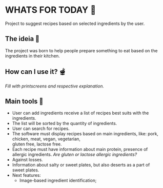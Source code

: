 # WHATS FOR TODAY 🍴
Project to suggest recipes based on selected ingredients by the user.

## The ideia 🥗
The project was born to help people prepare something to eat based on the ingredients in their kitchen.

## How can I use it? 🫕
<i>Fill with printscreens and respective explanation.</i>

## Main tools 🥞
- User can add ingredients receive a list of recipes best suits with the ingredients.
- The list will be sorted by the quantity of ingredients.
- User can search for recipes.
- The software must display recipes based on main ingredients, like: pork, chicken, meat, vegan, vegetarian,<br>gluten free, lactose free.
- Each recipe must have information about main protein, presence of allergic ingredients. <i>Are gluten or lactose allergic ingredients?</i>
- Against losses.
- Information about salty or sweet plates, but also deserts as a part of sweet plates.
- Next features:
  - Image-based ingredient identification;